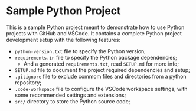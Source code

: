 # Sample Python Project

This is a sample Python project meant to demonstrate how to use Python projects with GitHub and VSCode.
It contains a complete Python project development setup with the following features:

- `python-version.txt` file to specify the Python version;
- `requirements.in` file to specify the Python package dependencies;
  - And a generated `requirements.txt`, read `SETUP.md` for more info;
- `SETUP.md` file to document the project required dependencies and setup;
- `.gitignore` file to exclude commom files and directories from a python repository;
- `.code-workspace` file to configure the VSCode workspace settings, with some recommended settings and extensions;
- `src/` directory to store the Python source code;
